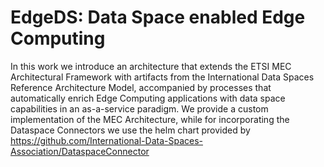 # EdgeDS: Data Space enabled Edge Computing

In this work we introduce an architecture that extends the ETSI MEC Architectural Framework with artifacts from the International Data Spaces Reference Architecture Model, accompanied by processes that automatically enrich Edge Computing applications with data space capabilities in an as-a-service paradigm. We provide a custom implementation of the MEC Architecture, while for incorporating the Dataspace Connectors we use the helm chart provided by https://github.com/International-Data-Spaces-Association/DataspaceConnector